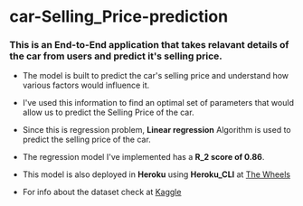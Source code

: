 # car-Selling_Price-prediction
### This is an End-to-End application that takes relavant details of the car from users and predict it's selling price.

- The model is built to predict the car's selling price and understand how various factors would influence it.

- I've used this information to find an optimal set of parameters that would allow us to predict the Selling Price of the car. 

- Since this is regression problem, **Linear regression** Algorithm is used to predict the selling price of the car.

- The regression model I've implemented has a **R_2 score of 0.86**.

- This model is also deployed in **Heroku** using **Heroku_CLI** at [The Wheels](https://car-sp-predictions.herokuapp.com/)

- For info about the dataset check at [Kaggle](https://www.kaggle.com/nehalbirla/vehicle-dataset-from-cardekho)
